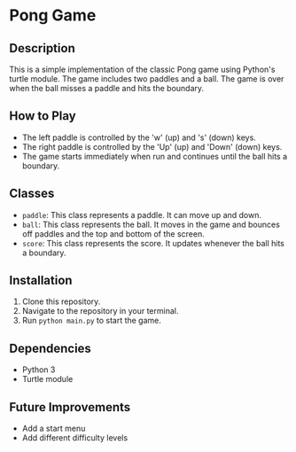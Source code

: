 # Pong Game

## Description
This is a simple implementation of the classic Pong game using Python's turtle module. The game includes two paddles and a ball. The game is over when the ball misses a paddle and hits the boundary.

## How to Play
- The left paddle is controlled by the 'w' (up) and 's' (down) keys.
- The right paddle is controlled by the 'Up' (up) and 'Down' (down) keys.
- The game starts immediately when run and continues until the ball hits a boundary.

## Classes
- `paddle`: This class represents a paddle. It can move up and down.
- `ball`: This class represents the ball. It moves in the game and bounces off paddles and the top and bottom of the screen.
- `score`: This class represents the score. It updates whenever the ball hits a boundary.

## Installation
1. Clone this repository.
2. Navigate to the repository in your terminal.
3. Run `python main.py` to start the game.

## Dependencies
- Python 3
- Turtle module

## Future Improvements
- Add a start menu
- Add different difficulty levels
